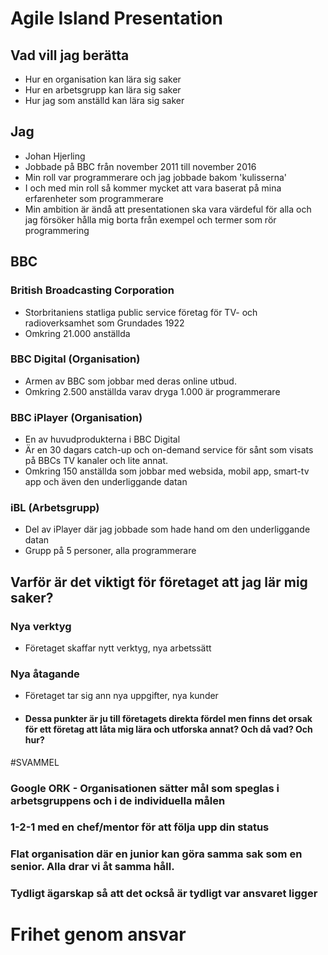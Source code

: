 # Agile Island Presentation

## Vad vill jag berätta
- Hur en organisation kan lära sig saker
- Hur en arbetsgrupp kan lära sig saker
- Hur jag som anställd kan lära sig saker

## Jag
- Johan Hjerling
- Jobbade på BBC från november 2011 till november 2016
- Min roll var programmerare och jag jobbade bakom 'kulisserna'
 - I och med min roll så kommer mycket att vara baserat på mina erfarenheter som programmerare
 - Min ambition är ändå att presentationen ska vara värdeful för alla och jag försöker hålla mig borta från exempel och termer som rör programmering

## BBC
### British Broadcasting Corporation
 - Storbritaniens statliga public service företag för TV- och radioverksamhet som Grundades 1922
 - Omkring 21.000 anställda

### BBC Digital (Organisation)
 - Armen av BBC som jobbar med deras online utbud.
 - Omkring 2.500 anställda varav dryga 1.000 är programmerare

### BBC iPlayer (Organisation)
 - En av huvudprodukterna i BBC Digital
 - Är en 30 dagars catch-up och on-demand service för sånt som visats på BBCs TV kanaler och lite annat.
 - Omkring 150 anställda som jobbar med websida, mobil app, smart-tv app och även den underliggande datan

### iBL (Arbetsgrupp)
 - Del av iPlayer där jag jobbade som hade hand om den underliggande datan
 - Grupp på 5 personer, alla programmerare

## Varför är det viktigt för företaget att jag lär mig saker?

### Nya verktyg
 - Företaget skaffar nytt verktyg, nya arbetssätt

### Nya åtagande
 - Företaget tar sig ann nya uppgifter, nya kunder

- #### Dessa punkter är ju till företagets direkta fördel men finns det orsak för ett företag att låta mig lära och utforska annat? Och då vad? Och hur?




#SVAMMEL

### Google ORK - Organisationen sätter mål som speglas i arbetsgruppens och i de individuella målen
### 1-2-1 med en chef/mentor för att följa upp __din__ status
### Flat organisation där en junior kan göra samma sak som en senior. Alla drar vi åt samma håll.
### Tydligt ägarskap så att det också är tydligt var ansvaret ligger


# __Frihet genom ansvar__
